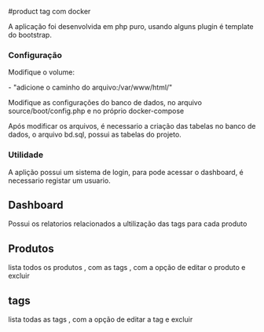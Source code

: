 #product tag com docker

A aplicação foi desenvolvida em php puro, usando alguns plugin é template do bootstrap.

### Configuração
<div>
Modifique o volume:
<p> - "adicione o caminho do arquivo:/var/www/html/" </p>
</div>
<div>
<p> Modifique as configurações do banco de dados, no arquivo source/boot/config.php e no próprio docker-compose</p>
</div>
<div>
Após modificar os arquivos, é necessario a criação das tabelas no banco de dados, o arquivo bd.sql,
possui as tabelas do projeto.
</div>

### Utilidade

<div> A aplição possui um sistema de login, para pode acessar o dashboard, é necessario registar um usuario.</div>


## Dashboard 

<div> Possui os relatorios relacionados a ultilização das tags para cada produto</div>

## Produtos

<div> lista todos os produtos , com as tags , com a opção de editar o produto e excluir</div>

## tags

<div> lista todas as tags , com a opção de editar a tag e excluir</div>
